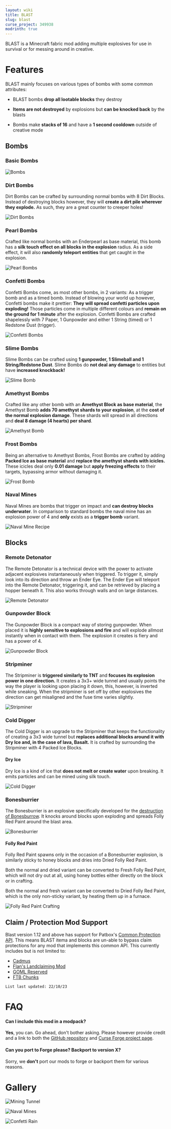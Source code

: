 ```yaml
---
layout: wiki
title: BLAST
slug: blast
curse_project: 349938
modrinth: true
---
```


BLAST is a Minecraft fabric mod adding multiple explosives for use in survival or for messing around in creative.

# Features

BLAST mainly focuses on various types of bombs with some common attributes:

- BLAST bombs **drop all lootable blocks** they destroy

- **Items are not destroyed** by explosions but **can be knocked back** by the blasts

- Bombs make **stacks of 16** and have a **1 second cooldown** outside of creative mode

  

## Bombs

### Basic Bombs

![Bombs](blast/Grid.png)

### Dirt Bombs

Dirt Bombs can be crafted by surrounding normal bombs with 8 Dirt Blocks. Instead of destroying blocks however, they will **create a dirt pile wherever they explode.** As such, they are a great counter to creeper holes!

![Dirt Bombs](blast/DirtBombs.png)

### Pearl Bombs

Crafted like normal bombs with an Enderpearl as base material, this bomb has a **silk touch effect on all blocks in the explosion** radius. As a side effect, it will also **randomly teleport entities** that get caught in the explosion.

![Pearl Bombs](blast/PearlBombs.png)

### Confetti Bombs

Confetti Bombs come, as most other bombs, in 2 variants: As a trigger bomb and as a timed bomb. Instead of blowing your world up however, Confetti bombs make it prettier: **They will spread confetti particles upon exploding!** Those particles come in multiple different colours and **remain on the ground for 1 minute** after the explosion. Confetti Bombs are crafted shapelessly with 7 Paper, 1 Gunpowder and either 1 String (timed) or 1 Redstone Dust (trigger).

![Confetti Bombs](blast/ConfettiBombs.png)

### Slime Bombs

Slime Bombs can be crafted using **1 gunpowder, 1 Slimeball and 1 String/Redstone Dust**. Slime Bombs do **not deal any damage** to entities but have **increased knockback!**

![Slime Bomb](blast/SlimeBomb.png)

### Amethyst Bombs

Crafted like any other bomb with an **Amethyst Block as base material**, the Amethyst Bomb **adds 70 amethyst shards to your explosion**, at the **cost of the normal explosion damage**. These shards will spread in all directions and **deal 8 damage (4 hearts) per shard**.

![Amethyst Bomb](blast/AmethystBomb.png)

### Frost Bombs

Being an alternative to Amethyst Bombs, Frost Bombs are crafted by adding **Packed Ice as base material** and **replace the amethyst shards with icicles.** These icicles deal only **0.01 damage** but **apply freezing effects** to their targets, bypassing armor without damaging it.

![Frost Bomb](blast/FrostBomb.png)

### Naval Mines

Naval Mines are bombs that trigger on impact and **can destroy blocks underwater**. In comparison to standard bombs the naval mine has an explosion power of 4 and **only** exists as a **trigger bomb** variant.

![Naval Mine Recipe](blast/NavalMineRecipe.png)



## Blocks

### Remote Detonator

The Remote Detonator is a technical device with the power to activate adjacent explosives instantaneously when triggered. To trigger it, simply look into its direction and throw an Ender Eye. The Ender Eye will teleport into the Remote Detonator, triggering it, and can be retrieved by placing a hopper beneath it. This also works through walls and on large distances.

![Remote Detonator](blast/RemoteDetonator.png)

### Gunpowder Block

The Gunpowder Block is a compact way of storing gunpowder. When placed it is **highly sensitive to explosions and fire** and will explode allmost instantly when in contact with them. The explosion it creates is fiery and has a power of 4.

![Gunpowder Block](blast/GunpowderBlock.png)

### Stripminer

The Stripminer is **triggered similarly to TNT** and **focuses its explosion power in one direction.** It creates a 3x3+ wide tunnel and usually points the way the player is looking upon placing it down, this, however, is inverted while sneaking.
When the stripminer is set off by other explosives the direction can get misaligned and the fuse time varies slightly.

![Stripminer](blast/Stripminer.png)

### Cold Digger

The Cold Digger is an upgrade to the Stripminer that keeps the functionality of creating a 3x3 wide tunnel but **replaces additional blocks around it with Dry Ice and, in the case of lava, Basalt.** It is crafted by surrounding the Stripminer with 4 Packed Ice Blocks.

#### Dry Ice

Dry Ice is a kind of ice that **does not melt or create water** upon breaking. It emits particles and can be mined using silk touch.

![Cold Digger](blast/ColdDigger.png)


### Bonesburrier

The Bonesburrier is an explosive specifically developed for the [destruction of Bonesburrow](https://www.youtube.com/watch?v=RJwjw8IHMG4). It knocks around blocks upon exploding and spreads Folly Red Paint around the blast area.

![Bonesburrier](blast/Bonesburrier.png)

#### Folly Red Paint

Folly Red Paint spawns only in the occasion of a Bonesburrier explosion, is similarly sticky to honey blocks and dries into Dried Folly Red Paint.

Both the normal and dried variant can be converted to Fresh Folly Red Paint, which will not dry out at all, using honey bottles either directly on the block or in crafting.

Both the normal and fresh variant can be converted to Dried Folly Red Paint, which is the only non-sticky variant, by heating them up in a furnace.

![Folly Red Paint Crafting](blast/FollyRedPaint.png)

## Claim / Protection Mod Support

Blast version 1.12 and above has support for Patbox's [Common Protection API](https://github.com/Patbox/common-protection-api). This means BLAST itema and blocks are un-able to bypass claim protections for any mod that implements this common API. This currently includes but is not limited to:

- [Cadmus](https://github.com/Patbox/get-off-my-lawn-reserved) 
- [Flan's Landclaiming Mod](https://modrinth.com/mod/flan)
- [GOML Reserved](https://modrinth.com/mod/goml-reserved)
- [FTB Chunks](https://github.com/FTBTeam/FTB-Chunks)

`List last updated: 22/10/23`

# FAQ
#### Can I include this mod in a modpack?

**Yes**, you can. Go ahead, don't bother asking. Please  however provide credit and a link to both the [GitHub repository](https://github.com/Ladysnake/BLAST) and  [Curse Forge project page](https://www.curseforge.com/minecraft/mc-mods/blast).

#### Can you port to Forge please? Backport to version X?

Sorry, we **don't** port our mods to forge or backport them for various reasons.



# Gallery

![Mining Tunnel](blast/MiningTunnel.png)

![Naval Mines](blast/NavalMines.png)

![Confetti Rain](blast/ConfettiRain.png)

